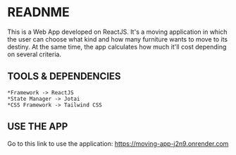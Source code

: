 # READNME

This is a Web App developed on ReactJS. 
It's a moving application in which the user can choose what kind and how many furniture wants to move to its destiny. 
At the same time, the app calculates how much it'll cost depending on several criteria.

## TOOLS & DEPENDENCIES
    *Framework -> ReactJS
    *State Manager -> Jotai
    *CSS Framework -> Tailwind CSS

## USE THE APP

Go to this link to use the application: https://moving-app-j2n9.onrender.com
